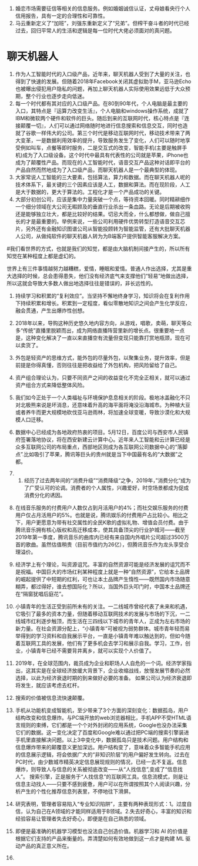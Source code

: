 #
1. 婚恋市场需要征信等相关的信息服务。例如婚姻诚信认证，丈母娘看央行个人信用报告，具有一定的合理性和可靠性。
2. 马云重新定义了“加班”，刘强东重新定义了“兄弟”。但榨干奋斗者的时代已经过去，回归平常人的生活和逻辑是每一位时代大佬必须面对的真问题。

# 聊天机器人
1. 作为人工智能时代的入口级产品，近年来，聊天机器人受到了大量的关注，也得到了快速的发展。但随着2018年Facebook关闭其虚拟助手M，亚马逊Echo也被曝出侵犯用户隐私的问题，再加上聊天机器人实际使用效果远低于大众预期，整个行业也逐步走向低迷。
2. 每一个时代都有其对应的入口级产品。在80到90年代，个人电脑是最主要的入口，其特点是『运算力改变生活』，个人电脑和windows操作系统，成就了IBM和微软两个硬件和软件的巨头。随后到来的互联网时代，核心特点是『连接颠覆一切』，人们可以通过网络随时地进行信息搜索和信息交互，同时也造就了谷歌一样伟大的公司。第三个时代是移动互联网时代，移动技术带来了两大变革，一是数据利用效率的提升，导致服务发生了变化，人们可以随时地享受例如叫车，点餐等即时服务，二是交互式的改变，智能手机(主要是触屏手机)成为了入口级设备。这个时代中最具有代表性的公司就是苹果，iPhone也成为了颠覆性产品。而现在的人工智能时代，语音交互产品这种对话即平台的产品自然而然地成为了入口级产品，而聊天机器人是一个最典型的体现。
3. 大家常说人工智能的三大要素，包括算法，算力和数据。而在聊天机器人呢的技术体系下，最关键的三个因素应该是人工，数据和算法。而在现阶段，人工是大于数据的，更大于算法的。工程化才是一个产品成功的关键。
4. 大部分初创公司，应该是集中力量突破一个点，等待资本回暖。同时精耕细作一个细分领域在大公司无暇顾及的垂直行业杀出一条血路。无论是后期被收购还是能够独立壮大，都是比较好的结果。切忌大而全，什么都想做，做自己擅长的才是最重要的。举例来说，一些公司利用硬件优势转型打造语音交互芯片，另外还有金融知识图谱公司从智能投顾转为智能监管，还有大批聊天机器人公司，从做纯软件的聊天机器人转为为B端客户提供智能客服解决方案。

#我们看世界的方式，也就是我们的知觉，都是由大脑机制间接产生的，所以所有知觉在某种程度上都是虚幻的。

世界上有三件事情越努力越糟糕，爱情，睡眠和爱情。普通人作出选择，尤其是重大选择的时候，总会患得患失，他们没有经济底气来支撑他们“轻易”地做出选择，所以这就会导致大多数人做出地选择往往是错误的，非长远性的。

1. 持续学习和积累的“复利效应”。当坚持不懈地终身学习，知识将会在复利作用下持续积累和增长。积累到一定程度，看似零散地知识之间会产生化学反应，融会贯通，产生出爆炸性创想。
2. 2018年以来，导购这种历史悠久地内容方向，从游戏，唱歌，卖萌，聊天等众多“传统”直播里脱颖而出，成为网络直播阵营里新的增长点。很重要地一点是，这种变化解决了一直以来直播空有流量但变现只能靠打赏地瓶颈，现在可以卖货了。
3. 外包是轻资产的思维方式，能外包的尽量外包，以聚集业务，提升效率，但是前提是你得真懂，否则往往是把收益给了外包机构，把风险留给了自己。
4. 资产组合理论认为，只要不同资产之间的收益变化不完全正相关，就可以通过资产组合方式来降低整体风险。
5. 我们如今正处于一个人类福祉与环境保护息息相关的阶段。极地冰盖融化不只对北极熊来说是坏消息，还意味着升高的海平面将淹没沿海城市。为种植大豆或者养牛而更大规模地砍伐亚马逊雨林，将加速全球变暖，导致沙漠化和大规模人口迁移。
6. 数据中心已经成为各地政府热衷的项目。5月12日，百度公司与西安市人民镇府签署落地协议，将在西安新建云计算中心。近年来人工智能和云计算已经是众多互联网公司的布局重点，西部地区则成为各互联网公司数据中心的“落脚点”.比如吸引了苹果，腾讯等巨头的贵州就是当下中国最有名的“大数据”之都。
7. 1.	经历了过去两年间的“消费升级”“消费降级“之争，2019年，”消费分化“成为了广受认可的论调。消费者的个人属性，兴趣爱好，时空场景都成为促成消费分化的诱因。
8. 在线音乐服务的付费用户人数仅占到月活用户的4%；而社交娱乐服务的付费用户仅占月活用户的5%。也就是说，腾讯娱乐的付费用户占比较小。相比之下，用户更愿意为带有社交属性的全民K歌的虚拟礼物、增值会员付费。由于腾讯音乐拥有核心版权和高迁移成本，使其具备顶尖的行业护城河——截至2019年第一季度，腾讯音乐的曲库内已经有来自国内外唱片公司超过3500万首的歌曲。虽然估值稍贵（目前市值约为26亿），但腾讯音乐作为龙头享受合理溢价。
9. 经济学上有个理论，叫资源诅咒。丰富的自然资源可能是经济发展的诅咒而不是祝福。中国巨大的市场红利某种程度上就是一种“自然资源”，它给本土品牌的崛起提供了中短期的红利，可也让本土品牌产生惰性——既然国内市场随意糊弄，都过得好，谁去想国际化？所以，当国外巨头叩门时，中国本土品牌还在“隔窗犹唱后庭花”。
0. 小镇青年的生活正受到前所未有的关注。一二线城市曾经代表了未来和机遇，它吸引了最多的资本力量，但随着移动互联网技术的发展与市场的下沉，一二线城市红利逐步触顶，而生活在三四线以下城市的青年人，正成为左右市场的新力量。在社会资源分配上，“小镇青年”可被视为弱势群体。城市青年轻而易举得到的学习资料和自我展示平台，一直是小镇青年难以触达到的，但如今随着互联网工具的发展，他们有了更多机会去学习和展示自我。学习，工作，创业，小镇青年已经不需要背井离乡，就可以实现个人价值了。
1. 2019年，在全球范围内，裁员成为企业和职场人人自危的一个词。经济学家指出，这其实是在全球经济放缓大背景下，企业收缩战线，放慢发展节奏的必然选择，以此为经济衰退时期的到来做好必要的准备。  如果公司认为经济衰退即将发生，就应该考虑去杠杆。

1. 搜索的价值被信息流快速颠覆。
2. 手机从功能机变成智能机，至少带来了3个方面的深刻变化：数据孤岛，用户结构改变和信息爆炸。与PC端开放的web浏览器相比，手机APP不受HTML语言规则的束缚，它们都是一个个对外封闭的应用系统，Google也没办法采集它们的数据。这一变化决定了百度和Google难以通过把PC端的搜索引擎装进手机里直接解决问题。以上3中变化中，数据孤岛只是技术问题。用户结构和信息爆炸带来的颠覆意义更加深远。用户结构变了，意味着众多智能手机应用的信息展示逻辑，将会依据广大的“非知识阶层”的用户偏好发生转向。过去在PC时代，由少数城市精英决定信息展现规则的情况，已经一去不复返。信息爆炸，则导致人与信息的关系被彻底改变——从“人找信息”,变成了“信息找人”。
搜索引擎，正是服务于“人找信息”的互联网工具。信息流模式，则是让信息主动找人——只要不感到疲惫，用户可以在所谓按照其个人阅读兴趣，分析产生的个性化推荐信息列表里，不停地往下滑屏。
3. 研究表明，管理者容易陷入“专业知识陷阱”，主要有两种表现形式：1。过度自信，认为自己在A领域的才能同样适用于B领域。2.失去好奇心，丰富的知识和经验容易让管理者失去好奇心，即便是在自己熟悉的领域。
4. 即便是最准确的机器学习模型也没法自己创造价值。机器学习和 AI 的价值是根据它们支持的产品来衡量的。弄清楚如何有效地做到这一点才是构建 ML 驱动产品的真正意义所在。
5. 